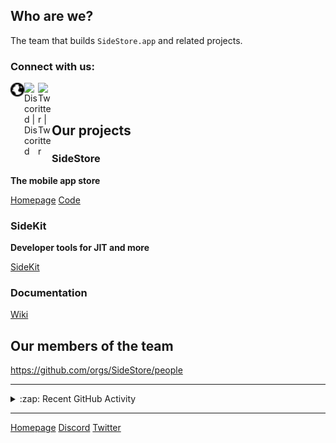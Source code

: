 <!-- 
Docs: How to use GitHub README and actions to auto-generate embedded content.
https://github.com/anuraghazra/github-readme-stats
https://www.youtube.com/watch?v=n6d4KHSKqGk
https://github.com/rahuldkjain/github-profile-readme-generator
 -->

## Who are we?

The team that builds `SideStore.app` and related projects.

### Connect with us:

<!--
[![Website](https://img.shields.io/website?label=sidestore.io&style=for-the-badge&url=https://sidestore.io)](https://sidestore.io)
[![Twitter Follow](https://img.shields.io/twitter/follow/sidestore_io?color=1DA1F2&logo=twitter&style=for-the-badge)](https://twitter.com/intent/follow?original_referer=https%3A%2F%2Fgithub.com%2Fsidestore&screen_name=sidestore)
[![GitHub Followers](https://img.shields.io/github/followers/sidestore?style=for-the-badge)]()
[![GitHub Sponsors](https://img.shields.io/github/sponsors/sidestore?style=for-the-badge
)]() 
-->

[<img align="left" alt="sidestore.io" width="22px" src="https://raw.githubusercontent.com/iconic/open-iconic/master/svg/globe.svg" />][website]
[<img align="left" alt="Discord | Discord" width="22px" src="https://cdn.jsdelivr.net/npm/simple-icons@v3/icons/discord.svg" />][discord]
[<img align="left" alt="Twitter | Twitter" width="22px" src="https://cdn.jsdelivr.net/npm/simple-icons@v3/icons/twitter.svg" />][twitter]

<br />
<br />

## Our projects

### SideStore

__The mobile app store__

[Homepage][website]
[Code][git.sidestore]

### SideKit

__Developer tools for JIT and more__

[SideKit][git.sidekit]

### Documentation

[Wiki][wiki]

## Our members of the team

https://github.com/orgs/SideStore/people

---

<details>
  <summary>:zap: Recent GitHub Activity</summary>

<!--START_SECTION:activity-->
1. ❗️ Opened issue [#931](https://github.com/SideStore/SideStore/issues/931) in [SideStore/SideStore](https://github.com/SideStore/SideStore)
2. 🗣 Commented on [#929](https://github.com/SideStore/SideStore/issues/929) in [SideStore/SideStore](https://github.com/SideStore/SideStore)
3. 🗣 Commented on [#927](https://github.com/SideStore/SideStore/issues/927) in [SideStore/SideStore](https://github.com/SideStore/SideStore)
4. 🗣 Commented on [#924](https://github.com/SideStore/SideStore/issues/924) in [SideStore/SideStore](https://github.com/SideStore/SideStore)
5. ❗️ Opened issue [#930](https://github.com/SideStore/SideStore/issues/930) in [SideStore/SideStore](https://github.com/SideStore/SideStore)
6. 🗣 Commented on [#929](https://github.com/SideStore/SideStore/issues/929) in [SideStore/SideStore](https://github.com/SideStore/SideStore)
7. ❗️ Opened issue [#3](https://github.com/SideStore/StosVPN/issues/3) in [SideStore/StosVPN](https://github.com/SideStore/StosVPN)
8. 🗣 Commented on [#929](https://github.com/SideStore/SideStore/issues/929) in [SideStore/SideStore](https://github.com/SideStore/SideStore)
9. 🗣 Commented on [#929](https://github.com/SideStore/SideStore/issues/929) in [SideStore/SideStore](https://github.com/SideStore/SideStore)
10. 🗣 Commented on [#929](https://github.com/SideStore/SideStore/issues/929) in [SideStore/SideStore](https://github.com/SideStore/SideStore)
11. 🗣 Commented on [#929](https://github.com/SideStore/SideStore/issues/929) in [SideStore/SideStore](https://github.com/SideStore/SideStore)
12. ❌ Closed PR [#2](https://github.com/SideStore/StosVPN/pull/2) in [SideStore/StosVPN](https://github.com/SideStore/StosVPN)
13. 🎉 Merged PR [#1](https://github.com/SideStore/StosVPN/pull/1) in [SideStore/StosVPN](https://github.com/SideStore/StosVPN)
14. 💪 Opened PR [#2](https://github.com/SideStore/StosVPN/pull/2) in [SideStore/StosVPN](https://github.com/SideStore/StosVPN)
15. 🗣 Commented on [#929](https://github.com/SideStore/SideStore/issues/929) in [SideStore/SideStore](https://github.com/SideStore/SideStore)
16. 🗣 Commented on [#929](https://github.com/SideStore/SideStore/issues/929) in [SideStore/SideStore](https://github.com/SideStore/SideStore)
17. 🗣 Commented on [#929](https://github.com/SideStore/SideStore/issues/929) in [SideStore/SideStore](https://github.com/SideStore/SideStore)
18. 💪 Opened PR [#929](https://github.com/SideStore/SideStore/pull/929) in [SideStore/SideStore](https://github.com/SideStore/SideStore)
19. 🎉 Merged PR [#926](https://github.com/SideStore/SideStore/pull/926) in [SideStore/SideStore](https://github.com/SideStore/SideStore)
20. 🗣 Commented on [#778](https://github.com/SideStore/SideStore/issues/778) in [SideStore/SideStore](https://github.com/SideStore/SideStore)
<!--END_SECTION:activity-->

</details>

---

[Homepage][patreon] [Discord][discord] [Twitter][twitter]

<!--
- [Patreon][patreon]
- [OpenCollective][opencollective]
- [YouTube][youtube]
-->

[website]: https://sidestore.io
[wiki]: https://wiki.sidestore.io
[twitter]: https://twitter.com/sidestore_io
[discord]: https://discord.gg/sidestore-949183273383395328
[youtube]: https://youtube.com/TODO
[patreon]: https://www.patreon.com/SideStore
[opencollective]: https://opencollective.com/TODO
[git.sidestore]: https://github.com/SideStore/SideStore/
[git.sidekit]: https://github.com/SideStore/SideKit

